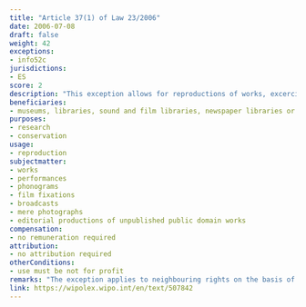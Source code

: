 ```yaml
---
title: "Article 37(1) of Law 23/2006"
date: 2006-07-08
draft: false
weight: 42
exceptions:
- info52c
jurisdictions:
- ES
score: 2
description: "This exception allows for reproductions of works, excercised for non-profit purposes by museums, libraries, sound and film libraries, newspaper libraries or archives that are publicly owned or integrated into institutions of a cultural or scientific nature and reproduction is done exclusively for research or conservation purposes." 
beneficiaries:
- museums, libraries, sound and film libraries, newspaper libraries or archives that are publicly owned or integrated into institutions of a cultural or scientific nature
purposes: 
- research 
- conservation
usage:
- reproduction
subjectmatter:
- works
- performances
- phonograms
- film fixations
- broadcasts
- mere photographs
- editorial productions of unpublished public domain works 
compensation:
- no remuneration required
attribution: 
- no attribution required
otherConditions: 
- use must be not for profit
remarks: "The exception applies to neighbouring rights on the basis of the general provision of Art. 132 of the Law."
link: https://wipolex.wipo.int/en/text/507842
---
```


